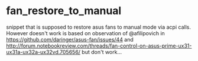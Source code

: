 # fan_restore_to_manual
snippet that is supposed to restore asus fans to manual mode via acpi calls. However doesn't work
is based on observation of @afilipovich 
in
https://github.com/daringer/asus-fan/issues/44
and 
http://forum.notebookreview.com/threads/fan-control-on-asus-prime-ux31-ux31a-ux32a-ux32vd.705656/
but don't work... 
